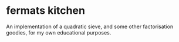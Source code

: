 # fermats kitchen
An implementation of a quadratic sieve, and some other factorisation goodies, for my own educational purposes.
